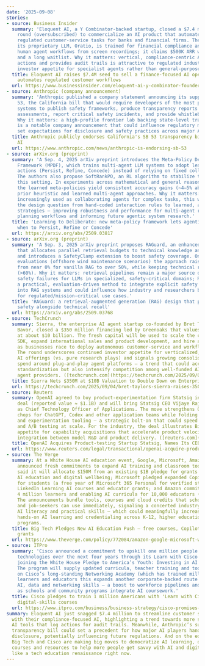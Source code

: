 ```yaml
---
date: '2025-09-08'
stories:
- source: Business Insider
  summary: 'Eloquent AI, a Y Combinator‑backed startup, closed a $7.4 million seed
    round (oversubscribed) to commercialize an AI product that automates complex,
    regulated customer‑service tasks for banks and financial firms. The company says
    its proprietary LLM, Oratio, is trained for financial compliance and can mirror
    human agent workflows from screen recordings; it claims $500K ARR within weeks
    and a long waitlist. Why it matters: vertical, compliance‑centric AI that logs
    actions and provides audit trails is attractive to regulated industries and signals
    investor appetite for specialist agents rather than general‑purpose chatbots.'
  title: Eloquent AI raises $7.4M seed to sell a finance‑focused AI operator that
    automates regulated customer workflows
  url: https://www.businessinsider.com/eloquent-ai-y-combinator-founder-oversubscribed-seed-pitch-deck-2025-9
- source: Anthropic (company announcement)
  summary: 'Anthropic published a company statement announcing its support for SB
    53, the California bill that would require developers of the most powerful AI
    systems to publish safety frameworks, produce transparency reports on catastrophic‑risk
    assessments, report critical safety incidents, and provide whistleblower protections.
    Why it matters: a high‑profile frontier lab backing state-level transparency rules
    is a notable company announcement that could influence regulatory momentum and
    set expectations for disclosure and safety practices across major AI developers.'
  title: Anthropic publicly endorses California's SB 53 transparency bill for frontier
    AI
  url: https://www.anthropic.com/news/anthropic-is-endorsing-sb-53
- source: arXiv.org (preprint)
  summary: 'A Sep. 4, 2025 arXiv preprint introduces the Meta‑Policy Deliberation
    Framework (MPDF), which trains multi‑agent LLM systems to adopt learned, meta‑cognitive
    actions (Persist, Refine, Concede) instead of relying on fixed collaboration protocols.
    The authors also propose SoftRankPO, an RL algorithm to stabilize training in
    this setting. In experiments across mathematical and general reasoning benchmarks
    the learned meta‑policies yield consistent accuracy gains (~4–5% absolute) versus
    prior heuristic and learned multi‑agent approaches. Why it matters: as LLMs are
    increasingly used as collaborating agents for complex tasks, this work shifts
    the design question from hand‑coded interaction rules to learned, adaptive deliberation
    strategies — improving robustness and performance for multi‑agent reasoning and
    planning workflows and informing future agentic system research.'
  title: 'Learning to Deliberate: new meta‑policy framework lets agentic LLMs learn
    when to Persist, Refine or Concede'
  url: https://arxiv.org/abs/2509.03817
- source: arXiv.org (preprint)
  summary: 'A Sep. 3, 2025 arXiv preprint proposes RAGuard, an enhanced RAG architecture
    that allocates parallel retrieval budgets to technical knowledge and safety documents
    and introduces a SafetyClamp extension to boost safety coverage. On domain‑specific
    evaluations (offshore wind maintenance scenarios) the approach raises Safety Recall@K
    from near 0% for vanilla RAG to over 50%, while keeping technical recall high
    (>60%). Why it matters: retrieval pipelines remain a major source of factual and
    safety failures for LLMs in specialized, safety‑critical domains; RAGuard offers
    a practical, evaluation‑driven method to integrate explicit safety retrievals
    into RAG systems and could influence how industry and researchers build RAG pipelines
    for regulated/mission‑critical use cases.'
  title: 'RAGuard: a retrieval‑augmented generation (RAG) design that prioritizes
    safety alongside technical recall'
  url: https://arxiv.org/abs/2509.03768
- source: TechCrunch
  summary: Sierra, the enterprise AI agent startup co‑founded by Bret Taylor and Clay
    Bavor, closed a $350 million financing led by Greenoaks that values the company
    at about $10 billion. The fresh capital will be used to scale the company’s Agent
    SDK, expand international sales and product development, and hire aggressively
    as businesses race to deploy autonomous customer‑service and workflow agents.
    The round underscores continued investor appetite for verticalized, production‑ready
    AI offerings (vs. pure research plays) and signals growing consolidation of enterprise
    spend around plug‑and‑play agent platforms — a trend that could accelerate vendor
    standardization but also intensify competition among well‑funded AI infra and
    agent providers. ([techcrunch.com](https://techcrunch.com/2025/09/04/bret-taylors-sierra-raises-350m-at-a-10b-valuation/?utm_source=openai))
  title: Sierra Nets $350M at $10B Valuation to Double Down on Enterprise AI Agents
  url: https://techcrunch.com/2025/09/04/bret-taylors-sierra-raises-350m-at-a-10b-valuation/
- source: Reuters
  summary: OpenAI agreed to buy product‑experimentation firm Statsig in an all‑stock
    deal (reported value ≈ $1.1B) and will bring Statsig CEO Vijaye Raji into OpenAI
    as Chief Technology Officer of Applications. The move strengthens OpenAI’s product‑engineering
    chops for ChatGPT, Codex and other application teams while folding in feature‑testing
    and experimentation tooling — a strategic bolt‑on that could speed product iteration
    and A/B testing at scale. For the industry, the deal illustrates Big AI players’
    appetite for capability acquisitions that accelerate product velocity and tighten
    integration between model R&D and product delivery. ([reuters.com](https://www.reuters.com/legal/transactional/openai-acquire-product-testing-startup-statsig-appoints-cto-applications-2025-09-02/?utm_source=openai))
  title: OpenAI Acquires Product‑testing Startup Statsig, Names Its CEO CTO of Applications
  url: https://www.reuters.com/legal/transactional/openai-acquire-product-testing-startup-statsig-appoints-cto-applications-2025-09-02/
- source: The Verge
  summary: At a White House AI education event, Google, Microsoft, Amazon and others
    announced fresh commitments to expand AI training and classroom tools. Google
    said it will allocate $150M from an existing $1B pledge for grants supporting
    AI education and digital wellbeing; Microsoft pledged expanded Copilot access
    for students (a free year of Microsoft 365 Personal for verified students), free
    LinkedIn Learning AI courses and educator grants; and Amazon committed to training
    4 million learners and enabling AI curricula for 10,000 educators (plus AWS credits).
    The announcements bundle tools, courses and cloud credits that schools, teachers
    and job-seekers can use immediately, signaling a concerted industry push to scale
    AI literacy and practical skills — which could meaningfully increase access to
    hands-on AI learning and credentialing across K‑12, higher education and workforce
    programs.
  title: Big Tech Pledges New AI Education Push — free courses, Copilot access and
    grants
  url: https://www.theverge.com/policy/772084/amazon-google-microsoft-white-house-ai-education
- source: ITPro
  summary: 'Cisco announced a commitment to upskill one million people in AI and digital
    technologies over the next four years through its Learn with Cisco initiative,
    joining the White House Pledge to America’s Youth: Investing in AI Education.
    The program will supply updated curricula, teacher training and tools building
    on Cisco’s long-standing Networking Academy (which has trained millions). For
    learners and educators this expands another corporate-backed route to practical
    AI, data and networking skills — a boost to workforce pipelines and teacher resources
    as schools and community programs integrate AI coursework.'
  title: Cisco pledges to train 1 million Americans with 'Learn with Cisco' AI and
    digital-skills courses
  url: https://www.itpro.com/business/business-strategy/cisco-promises-ai-training-for-a-million-americans
summary: Eloquent AI just snagged $7.4 million to streamline customer service in finance
  with their compliance-focused AI, highlighting a trend towards more specialized
  AI tools that log actions for audit trails. Meanwhile, Anthropic’s support for California's
  transparency bill could set a precedent for how major AI players handle safety and
  disclosure, potentially influencing future regulations. And on the education front,
  Big Tech and Cisco are making big moves to democratize AI learning, offering free
  courses and resources to help more people get savvy with AI and digital skills—it's
  like a tech education renaissance right now.
---
```


<!-- Generated with AI web search 2025-09-08 13:13 UTC -->

